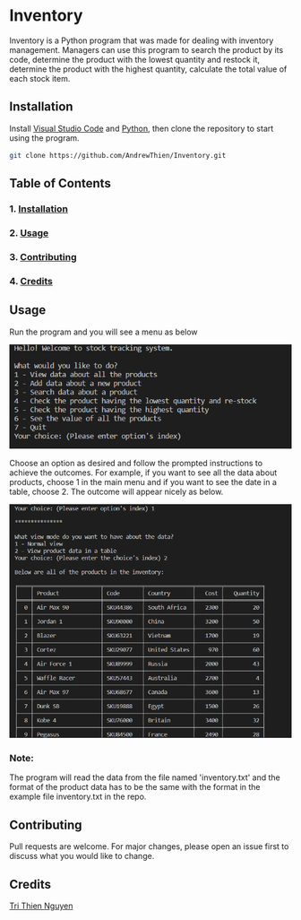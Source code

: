 # Inventory

Inventory is a Python program that was made for dealing with inventory management. Managers can use this program to search the product by its code, determine the product with the lowest quantity and restock it, determine the product with the highest quantity, calculate the total value of each stock item.

## Installation <a name="installation"/>

Install [Visual Studio Code](https://code.visualstudio.com/) and [Python](https://www.python.org/downloads/), then clone the repository to start using the program.

```bash
git clone https://github.com/AndrewThien/Inventory.git
```

## Table of Contents
### 1. [Installation](#installation)
### 2. [Usage](#usage)
### 3. [Contributing](#contributing)
### 4. [Credits](#credits)



## Usage <a name="usage"/>

Run the program and you will see a menu as below


![Menu](screenshot/menu.png?raw=true "Menu")

Choose an option as desired and follow the prompted instructions to achieve the outcomes. For example, if you want to see all the data about products, choose 1 in the main menu and if you want to see the date in a table, choose 2. The outcome will appear nicely as below.

![choice](screenshot/choice.png "Choice")


### Note: 
The program will read the data from the file named 'inventory.txt' and the format of the product data has to be the same with the format in the example file inventory.txt in the repo.

## Contributing <a name="contributing"/>

Pull requests are welcome. For major changes, please open an issue first to discuss what you would like to change.

## Credits <a name="credits"/>

[Tri Thien Nguyen](https://www.linkedin.com/in/tri-thien-nguyen/)
